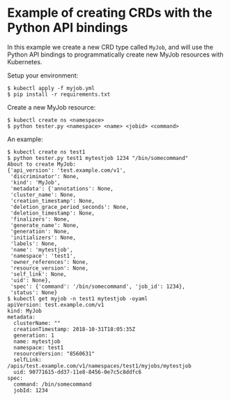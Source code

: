 Example of creating CRDs with the Python API bindings
===

In this example we create a new CRD type called `MyJob`, and will use the Python API bindings to programmatically create new MyJob resources with Kubernetes.

Setup your environment:
```
$ kubectl apply -f myjob.yml
$ pip install -r requirements.txt
```

Create a new MyJob resource:
```
$ kubectl create ns <namespace>
$ python tester.py <namespace> <name> <jobid> <command>
```

An example:
```
$ kubectl create ns test1
$ python tester.py test1 mytestjob 1234 "/bin/somecommand"
About to create MyJob:
{'api_version': 'test.example.com/v1',
 'discriminator': None,
 'kind': 'MyJob',
 'metadata': {'annotations': None,
 'cluster_name': None,
 'creation_timestamp': None,
 'deletion_grace_period_seconds': None,
 'deletion_timestamp': None,
 'finalizers': None,
 'generate_name': None,
 'generation': None,
 'initializers': None,
 'labels': None,
 'name': 'mytestjob',
 'namespace': 'test1',
 'owner_references': None,
 'resource_version': None,
 'self_link': None,
 'uid': None},
 'spec': {'command': '/bin/somecommand', 'job_id': 1234},
 'status': None}
$ kubectl get myjob -n test1 mytestjob -oyaml
apiVersion: test.example.com/v1
kind: MyJob
metadata:
  clusterName: ""
  creationTimestamp: 2018-10-31T18:05:35Z
  generation: 1
  name: mytestjob
  namespace: test1
  resourceVersion: "8560631"
  selfLink: /apis/test.example.com/v1/namespaces/test1/myjobs/mytestjob
  uid: 90771615-dd37-11e8-8456-0e7c5c8ddfc6
spec:
  command: /bin/somecommand
  jobId: 1234
```
